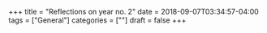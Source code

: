 +++
title = "Reflections on year no. 2"
date = 2018-09-07T03:34:57-04:00
tags = ["General"]
categories = [""]
draft = false
+++
